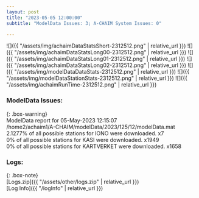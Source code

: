 ```yaml
---
layout: post
title: "2023-05-05 12:00:00"
subtitle: "ModelData Issues: 3; A-CHAIM System Issues: 0"

---
```


![]({{ "/assets/img/achaimDataStatsShort-2312512.png" | relative_url }})
![]({{ "/assets/img/achaimDataStatsLong00-2312512.png" | relative_url }})
![]({{ "/assets/img/achaimDataStatsLong01-2312512.png" | relative_url }})
![]({{ "/assets/img/achaimDataStatsLong02-2312512.png" | relative_url }})
![]({{ "/assets/img/modelDataDataStats-2312512.png" | relative_url }})
![]({{ "/assets/img/modelDataStationStats-2312512.png" | relative_url }})
![]({{ "/assets/img/achaimRunTime-2312512.png" | relative_url }})


### ModelData Issues:  
  
{: .box-warning}  
 ModelData report for 05-May-2023 12:15:07   
 /home2/achaim1/A-CHAIM/modelData/2023/125/12/modelData.mat   
 2.1277% of all possible stations for IONO were downloaded. x7   
 0% of all possible stations for KASI were downloaded. x1949   
 0% of all possible stations for KARTVERKET were downloaded. x1658   
  


### Logs:  
  
{: .box-note}  
[Logs.zip]({{ "/assets/other/logs.zip" | relative_url }})  
[Log Info]({{ "/logInfo" | relative_url }})  
